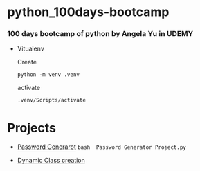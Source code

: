 # python_100days-bootcamp
### 100 days bootcamp of python by Angela Yu in UDEMY

- Vitualenv

    Create

    `python -m venv .venv`

    activate
    
    `.venv/Scripts/activate`

# Projects

- [Password Generarot](https://github.com/piidus/python_100days-bootcamp/blob/main/Password%20Generator%20Project.py)
    `bash 
    Password Generator Project.py`

- [Dynamic Class creation]((https://github.com/piidus/python_100days-bootcamp/blob/main/dynamic%20class.py))



